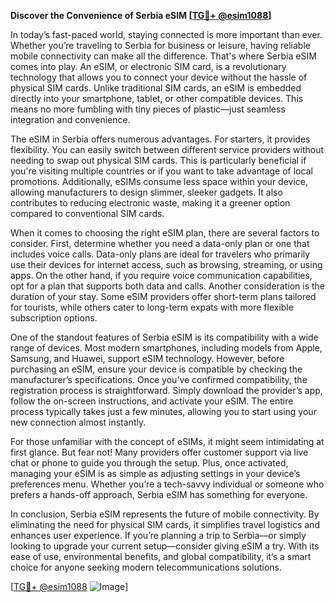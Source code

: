 **Discover the Convenience of Serbia eSIM [[TG💪+ @esim1088](https://t.me/s/esim1088)]**

In today’s fast-paced world, staying connected is more important than ever. Whether you’re traveling to Serbia for business or leisure, having reliable mobile connectivity can make all the difference. That's where Serbia eSIM comes into play. An eSIM, or electronic SIM card, is a revolutionary technology that allows you to connect your device without the hassle of physical SIM cards. Unlike traditional SIM cards, an eSIM is embedded directly into your smartphone, tablet, or other compatible devices. This means no more fumbling with tiny pieces of plastic—just seamless integration and convenience.

The eSIM in Serbia offers numerous advantages. For starters, it provides flexibility. You can easily switch between different service providers without needing to swap out physical SIM cards. This is particularly beneficial if you're visiting multiple countries or if you want to take advantage of local promotions. Additionally, eSIMs consume less space within your device, allowing manufacturers to design slimmer, sleeker gadgets. It also contributes to reducing electronic waste, making it a greener option compared to conventional SIM cards.

When it comes to choosing the right eSIM plan, there are several factors to consider. First, determine whether you need a data-only plan or one that includes voice calls. Data-only plans are ideal for travelers who primarily use their devices for internet access, such as browsing, streaming, or using apps. On the other hand, if you require voice communication capabilities, opt for a plan that supports both data and calls. Another consideration is the duration of your stay. Some eSIM providers offer short-term plans tailored for tourists, while others cater to long-term expats with more flexible subscription options.

One of the standout features of Serbia eSIM is its compatibility with a wide range of devices. Most modern smartphones, including models from Apple, Samsung, and Huawei, support eSIM technology. However, before purchasing an eSIM, ensure your device is compatible by checking the manufacturer’s specifications. Once you’ve confirmed compatibility, the registration process is straightforward. Simply download the provider’s app, follow the on-screen instructions, and activate your eSIM. The entire process typically takes just a few minutes, allowing you to start using your new connection almost instantly.

For those unfamiliar with the concept of eSIMs, it might seem intimidating at first glance. But fear not! Many providers offer customer support via live chat or phone to guide you through the setup. Plus, once activated, managing your eSIM is as simple as adjusting settings in your device’s preferences menu. Whether you’re a tech-savvy individual or someone who prefers a hands-off approach, Serbia eSIM has something for everyone.

In conclusion, Serbia eSIM represents the future of mobile connectivity. By eliminating the need for physical SIM cards, it simplifies travel logistics and enhances user experience. If you’re planning a trip to Serbia—or simply looking to upgrade your current setup—consider giving eSIM a try. With its ease of use, environmental benefits, and global compatibility, it’s a smart choice for anyone seeking modern telecommunications solutions.

[[TG💪+ @esim1088](https://t.me/s/esim1088) ![Image](https://i.postimg.cc/Y0z9fWf4/image.png)]